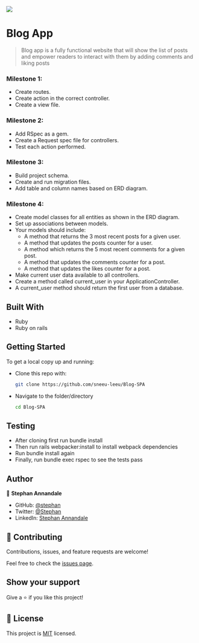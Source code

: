 ![](https://camo.githubusercontent.com/8a4ae3fb98faf74ddf78a6677ceaa6e8872f7f340f569b7c5e1aa9bcc4061d95/68747470733a2f2f696d672e736869656c64732e696f2f62616467652f4d6963726f76657273652d626c756576696f6c6574)

# Blog App

> Blog app is a fully functional website that will show the list of posts and empower readers to interact with them by adding comments and liking posts
 

### Milestone 1:

- Create routes.
- Create action in the correct controller.
- Create a view file.

### Milestone 2:

- Add RSpec as a gem.
- Create a Request spec file for controllers.
- Test each action performed.

### Milestone 3:

- Build project schema.
- Create and run migration files.
- Add table and column names based on ERD diagram.

### Milestone 4:

- Create model classes for all entities as shown in the ERD diagram.
- Set up associations between models.
- Your models should include:
  - A method that returns the 3 most recent posts for a given user.
  - A method that updates the posts counter for a user.
  - A method which returns the 5 most recent comments for a given post.
  - A method that updates the comments counter for a post.
  - A method that updates the likes counter for a post.
- Make current user data available to all controllers.
 - Create a method called current_user in your ApplicationController.
 - A current_user method should return the first user from a database.


## Built With
- Ruby
- Ruby on rails

## Getting Started

To get a local copy up and running:

* Clone this repo with:

    ```bash
    git clone https://github.com/sneeu-leeu/Blog-SPA
    ```

* Navigate to the folder/directory

    ```bash
    cd Blog-SPA
    ```

## Testing 
- After cloning first run bundle install
- Then run rails webpacker:install to install webpack dependencies
- Run bundle install again
- Finally, run bundle exec rspec to see the tests pass

## Author

👤 **Stephan Annandale**

- GitHub: [@stephan](https://github.com/sneeu-leeu)
- Twitter: [@Stephan](https://twitter.com/Stephan07484055)
- LinkedIn: [Stephan Annandale](https://www.linkedin.com/in/stephan-annandale-a4b4931a9/)

## 🤝 Contributing

Contributions, issues, and feature requests are welcome!

Feel free to check the [issues page](../../issues/).

## Show your support

Give a ⭐️ if you like this project!

## 📝 License

This project is [MIT](./MIT.md) licensed.